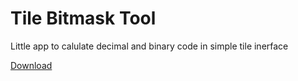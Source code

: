 # Tile Bitmask Tool

Little app to calulate decimal and binary code in simple tile inerface

[Download](https://github.com/Animapix/Tile-Bitmask-Tool/raw/main/Tile%20BitMask%20Tool.exe)
